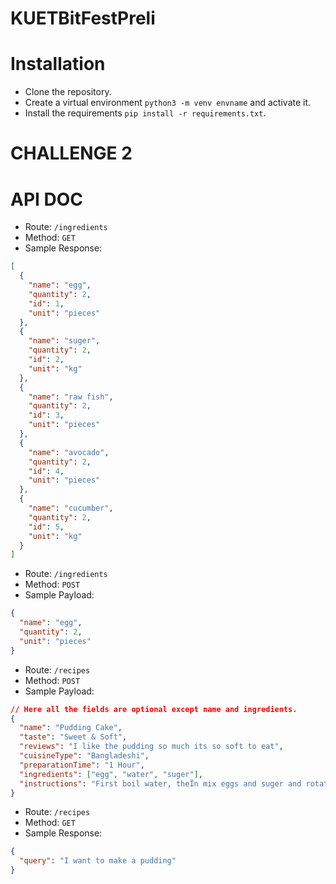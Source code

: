 # KUETBitFestPreli

# Installation

- Clone the repository.
- Create a virtual environment `python3 -m venv envname` and activate it.
- Install the requirements `pip install -r requirements.txt`.


# CHALLENGE 2

# API DOC

- Route: `/ingredients`
- Method: `GET`
- Sample Response:

```json
[
  {
    "name": "egg",
    "quantity": 2,
    "id": 1,
    "unit": "pieces"
  },
  {
    "name": "suger",
    "quantity": 2,
    "id": 2,
    "unit": "kg"
  },
  {
    "name": "raw fish",
    "quantity": 2,
    "id": 3,
    "unit": "pieces"
  },
  {
    "name": "avocado",
    "quantity": 2,
    "id": 4,
    "unit": "pieces"
  },
  {
    "name": "cucumber",
    "quantity": 2,
    "id": 5,
    "unit": "kg"
  }
]
```

- Route: `/ingredients`
- Method: `POST`
- Sample Payload:

```json
{
  "name": "egg",
  "quantity": 2,
  "unit": "pieces"
}
```

- Route: `/recipes`
- Method: `POST`
- Sample Payload:

```json
// Here all the fields are optional except name and ingredients.
{
  "name": "Pudding Cake",
  "taste": "Sweet & Soft",
  "reviews": "I like the pudding so much its so soft to eat",
  "cuisineType": "Bangladeshi",
  "preparationTime": "1 Hour",
  "ingredients": ["egg", "water", "suger"],
  "instructions": "First boil water, theÏn mix eggs and suger and rotate them. Then puth them in the stove for some time. Then Cut and enjoy."
}
```

- Route: `/recipes`
- Method: `GET`
- Sample Response:

```json
{
  "query": "I want to make a pudding"
}
```